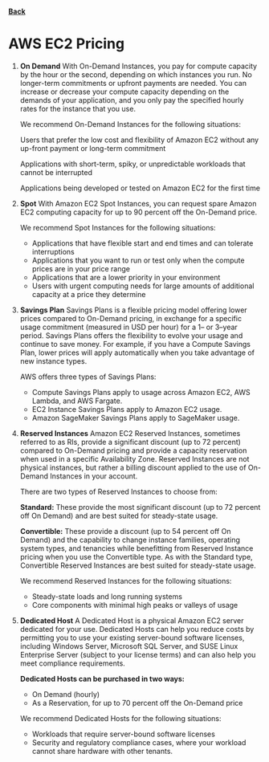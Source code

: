 #### [Back](./README.md)

# AWS EC2 Pricing

1. **On Demand**
    With On-Demand Instances, you pay for compute capacity by the hour or the second, depending on which instances you run. No longer-term commitments or upfront payments are needed. You can increase or decrease your compute capacity depending on the demands of your application, and you only pay the specified hourly rates for the instance that you use.

    We recommend On-Demand Instances for the following situations:

    Users that prefer the low cost and flexibility of Amazon EC2 without any up-front payment or long-term commitment
    
    Applications with short-term, spiky, or unpredictable workloads that cannot be interrupted
    
    Applications being developed or tested on Amazon EC2 for the first time

2. **Spot**
    With Amazon EC2 Spot Instances, you can request spare Amazon EC2 computing capacity for up to 90 percent off the On-Demand price.

    We recommend Spot Instances for the following situations:
    * Applications that have flexible start and end times and can tolerate interruptions
    * Applications that you want to run or test only when the compute prices are in your price range
    * Applications that are a lower priority in your environment
    * Users with urgent computing needs for large amounts of additional capacity at a price they determine

3. **Savings Plan**
    Savings Plans is a flexible pricing model offering lower prices compared to On-Demand pricing, in exchange for a specific usage commitment (measured in USD per hour) for a 1– or 3–year period. Savings Plans offers the flexibility to evolve your usage and continue to save money. For example, if you have a Compute Savings Plan, lower prices will apply automatically when you take advantage of new instance types.

    AWS offers three types of Savings Plans:
    * Compute Savings Plans apply to usage across Amazon EC2, AWS Lambda, and AWS Fargate.
    * EC2 Instance Savings Plans apply to Amazon EC2 usage.
    * Amazon SageMaker Savings Plans apply to SageMaker usage. 

4. **Reserved Instances**
    Amazon EC2 Reserved Instances, sometimes referred to as RIs, provide a significant discount (up to 72 percent) compared to On-Demand pricing and provide a capacity reservation when used in a specific Availability Zone. Reserved Instances are not physical instances, but rather a billing discount applied to the use of On-Demand Instances in your account. 

    There are two types of Reserved Instances to choose from:

    **Standard:** These provide the most significant discount (up to 72 percent off On Demand) and are best suited for steady-state usage.

    **Convertible:** These provide a discount (up to 54 percent off On Demand) and the capability to change instance families, operating system types, and tenancies while benefitting from Reserved Instance pricing when you use the Convertible type. As with the Standard type, Convertible Reserved Instances are best suited for steady-state usage.
    
    We recommend Reserved Instances for the following situations:

    * Steady-state loads and long running systems
    * Core components with minimal high peaks or valleys of usage

5. **Dedicated Host**
    A Dedicated Host is a physical Amazon EC2 server dedicated for your use. Dedicated Hosts can help you reduce costs by permitting you to use your existing server-bound software licenses, including Windows Server, Microsoft SQL Server, and SUSE Linux Enterprise Server (subject to your license terms) and can also help you meet compliance requirements. 

    **Dedicated Hosts can be purchased in two ways:**
    * On Demand (hourly)
    * As a Reservation, for up to 70 percent off the On-Demand price
    
    We recommend Dedicated Hosts for the following situations:
    * Workloads that require server-bound software licenses
    * Security and regulatory compliance cases, where your workload cannot share hardware with other tenants.
